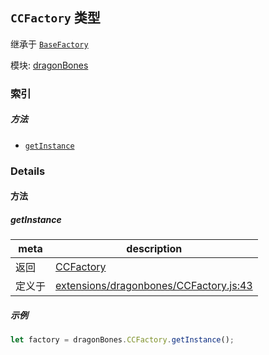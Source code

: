 ## `CCFactory` 类型

继承于 [`BaseFactory`](BaseFactory.md)


模块: [dragonBones](../modules/dragonBones.md)






### 索引



##### 方法

  - [`getInstance`](#getinstance) 



### Details




<!-- Method Block -->
#### 方法


##### getInstance



| meta | description |
|------|-------------|
| 返回 | <a href="../classes/CCFactory.html" class="crosslink">CCFactory</a> 
| 定义于 | [extensions/dragonbones/CCFactory.js:43](https://github.com/cocos-creator/engine/blob/98967f5e8c458e65203b56f900ee34c8ea836e72/extensions/dragonbones/CCFactory.js#L43) |


##### 示例

```js
let factory = dragonBones.CCFactory.getInstance();
```



